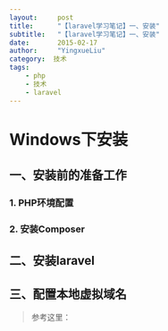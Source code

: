 ```yaml
---
layout:     post
title:      "【laravel学习笔记】一、安装"
subtitle:   "【laravel学习笔记】一、安装"
date:       2015-02-17
author:     "YingxueLiu"
category:  技术
tags:
    - php
    - 技术
    - laravel
---
```


# Windows下安装

## 一、安装前的准备工作

### 1. PHP环境配置

### 2. 安装Composer

## 二、安装laravel

## 三、配置本地虚拟域名
    
> 参考这里：